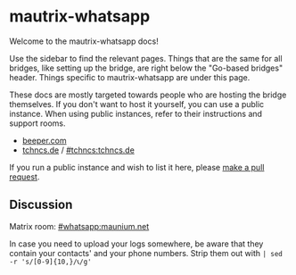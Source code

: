 # mautrix-whatsapp
Welcome to the mautrix-whatsapp docs!

Use the sidebar to find the relevant pages. Things that are the same for all
bridges, like setting up the bridge, are right below the "Go-based bridges"
header. Things specific to mautrix-whatsapp are under this page.

These docs are mostly targeted towards people who are hosting the bridge
themselves. If you don't want to host it yourself, you can use a public
instance. When using public instances, refer to their instructions and support
rooms.

* [beeper.com](https://www.beeper.com/)
* [tchncs.de](https://tchncs.de/matrix)
  / [#tchncs:tchncs.de](https://matrix.to/#/#tchncs:tchncs.de)

If you run a public instance and wish to list it here, please [make a pull request](https://github.com/mautrix/docs/blob/master/bridges/go/whatsapp/index.md).

## Discussion
Matrix room: [#whatsapp:maunium.net](https://matrix.to/#/#whatsapp:maunium.net)

In case you need to upload your logs somewhere, be aware that they contain your
contacts' and your phone numbers. Strip them out with `| sed -r 's/[0-9]{10,}/📞/g'`
